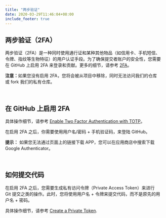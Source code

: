 ```yaml
---
title: "两步验证"
date: 2020-03-29T11:46:04+08:00
include_footer: true
---
```


<div>
<h2 class="title">两步验证（2FA）</h2>
<p>两步验证（2FA）是一种同时使用通行证和某种其他物品（如信用卡、手机短信、令牌、指纹等生物特征）的用户认证手段。为了确保提交者账户的安全性，您需要在 GitHub 上启用 2FA 来登录和贡献。更多的细节，请参考 <a href="https://help.github.com/articles/requiring-two-factor-authentication-in-your-organization/" target="_blank">2FA</a>。</p>
<p><strong>注意：</strong>如果您没有启用 2FA，您将会被从项目中移除，同时无法访问我们的仓库或 fork 我们的私有仓库。</p>
<br />
<h2 class="title">在 GitHub 上启用 2FA</h2>
<p>具体操作细节，请参考 <a href="https://help.github.com/en/github/authenticating-to-github/configuring-two-factor-authentication" target="_blank">Enable Two Factor Authentication with TOTP</a>。</p>
<p>在启用 2FA 之后，你需要使用用户名/密码 + 手机验证码，来登陆 GitHub。</p>
<p><strong>提示：</strong> 如果您无法通过页面上的链接下载 APP，您可以在应用商店中搜索下载 Google Authenticator。</p>
<br />
<h2 class="title">如何提交代码</h2>
<p>在启用 2FA 之后，您需要生成私有访问令牌（Private Access Token）来进行 Git 提交之类的操作。此时，您将使用用户名 + 令牌来提交代码，而不是原先的用户名 + 密码。</p>
<p>具体操作细节，请参考 <a href="https://help.github.com/en/github/authenticating-to-github/creating-a-personal-access-token-for-the-command-line" target="_blank">Create a Private Token</a>.</p>
</div>